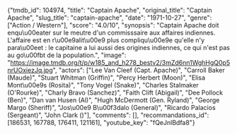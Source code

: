 {"tmdb_id": 104974, "title": "Captain Apache", "original_title": "Captain Apache", "slug_title": "captain-apache", "date": "1971-10-27", "genre": ["Action / Western"], "score": "4.0/10", "synopsis": "Captain Apache doit enqu\u00eater sur le meutre d'un commisssaire aux affaires indiennes. L'affaire est en r\u00e9alit\u00e9 plus compliqu\u00e9e qu'elle n'y para\u00eet : le capitaine a lui aussi des origines indiennes, ce qui n'est pas au go\u00fbt de la population.", "image": "https://image.tmdb.org/t/p/w185_and_h278_bestv2/3mZd6nn1WghHgQ0p5nrUOxiezJq.jpg", "actors": ["Lee Van Cleef (Capt. Apache)", "Carroll Baker (Maude)", "Stuart Whitman (Griffin)", "Percy Herbert (Moon)", "Elisa Mont\u00e9s (Rosita)", "Tony Vogel (Snake)", "Charles Stalmaker (O'Rourke)", "Charly Bravo (Sanchez)", "Faith Clift (Abigail)", "Dee Pollock (Ben)", "Dan van Husen (Al)", "Hugh McDermott (Gen. Ryland)", "George Margo (Sheriff)", "Jos\u00e9 B\u00f3dalo (General)", "Ricardo Palacios (Sergeant)", "John Clark ()"], "comments": [], "recommandations_id": [186531, 167788, 176411, 121161], "youtube_key": "fQeJnlBdfa8"}
